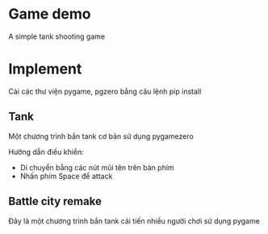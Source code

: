 # Game demo
A simple tank shooting game

# Implement
Cài các thư viện pygame, pgzero bằng câu lệnh pip install 

## Tank
<p>Một chương trình bắn tank cơ bản sử dụng pygamezero</p>
<p>Hướng dẫn điều khiển:</p>

+ Di chuyển bằng các nút mũi tên trên bàn phím
+ Nhấn phím Space để attack
## Battle city remake
Đây là một chương trình bắn tank cải tiến nhiều người chơi sử dụng pygame
